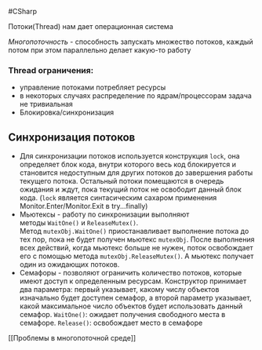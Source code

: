 #CSharp 

Потоки(Thread) нам дает операционная система

*Многопоточность* - способность запускать множество потоков, каждый потом при этом параллельно делает какую-то работу

### Thread ограничения:
 - управление потоками потребляет ресурсы
 - в некоторых случаях распределение по ядрам/процессорам задача не тривиальная
 - Блокировка/синхронизация

## Синхронизация потоков

- Для синхронизации потоков используется конструкция `lock`, она определяет блок кода, внутри которого весь код блокируется и становится недоступным для других потоков до завершения работы текущего потока. Остальный потоки помещаются в очередь ожидания и ждут, пока текущий поток не освободит данный блок кода. (`lock` является синтасическим сахаром применения Monitor.Enter/Monitor.Exit в try...finally)
- Мьютексы - работу по синхронизации выполняют методы `WaitOne()` и `ReleaseMutex()`. Метод `mutexObj.WaitOne()` приостанавливает выполнение потока до тех пор, пока не будет получен мьютекс `mutexObj`. После выполнения всех действий, когда мьютекс больше не нужен, поток освобождает его с помощью метода `mutexObj.ReleaseMutex()`. А мьютекс получает один из ожидающих потоков.
- Семафоры - позволяют ограничить количество потоков, которые имеют доступ к определенным ресурсам. Конструктор принимает два параметра: первый указывает, какому числу объектов изначально будет доступен семафор, а второй параметр указывает, какой максимальное число объектов будет использовать данный семафор. `WaitOne()`: ожидает получения свободного места в семафоре. `Release()`: освобождает место в семафоре

[[Проблемы в многопоточной среде]]